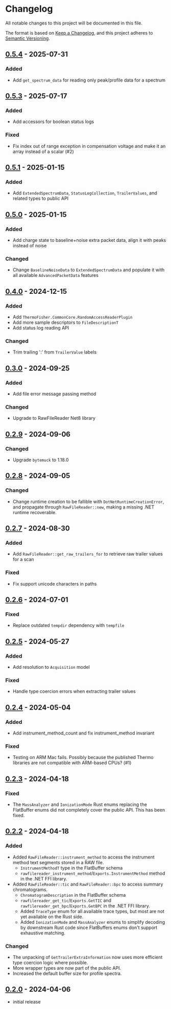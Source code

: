 # Changelog

All notable changes to this project will be documented in this file.

The format is based on [Keep a Changelog],
and this project adheres to [Semantic Versioning].

## [0.5.4] - 2025-07-31

### Added

- Add `get_spectrum_data` for reading only peak/profile data for a spectrum

## [0.5.3] - 2025-07-17

### Added

- Add accessors for boolean status logs

### Fixed

- Fix index out of range exception in compensation voltage and make it an array instead of a scalar (#2)

## [0.5.1] - 2025-01-15

### Added

- Add `ExtendedSpectrumData`, `StatusLogCollection`, `TrailerValues`, and related types to public API

## [0.5.0] - 2025-01-15

### Added

- Add charge state to baseline+noise extra packet data, align it with peaks instead of noise

### Changed

- Change `BaselineNoiseData` to `ExtendedSpectrumData` and populate it with all available `AdvancedPacketData` features

## [0.4.0] - 2024-12-15

### Added

- Add `ThermoFisher.CommonCore.RandomAccessReaderPlugin`
- Add more sample descriptors to `FileDescriptionT`
- Add status log reading API

### Changed

- Trim trailing ':' from `TrailerValue` labels

## [0.3.0] - 2024-09-25

### Added

- Add file error message passing method

### Changed

- Upgrade to RawFileReader Net8 library

## [0.2.9] - 2024-09-06

### Changed

- Upgrade `bytemuck` to 1.18.0

## [0.2.8] - 2024-09-05

### Changed

- Change runtime creation to be fallible with `DotNetRuntimeCreationError`, and propagate through `RawFileReader::new`, making a missing .NET runtime recoverable.

## [0.2.7] - 2024-08-30

### Added

- Add `RawFileReader::get_raw_trailers_for` to retrieve raw trailer values for a scan

### Fixed

- Fix support unicode characters in paths

## [0.2.6] - 2024-07-01

### Fixed

- Replace outdated `tempdir` dependency  with `tempfile`

## [0.2.5] - 2024-05-27

### Added

- Add resolution to `Acquisition` model

### Fixed

- Handle type coercion errors when extracting trailer values

## [0.2.4] - 2024-05-04

### Added

- Add instrument_method_count and fix instrument_method invariant

### Fixed

- Testing on ARM Mac fails. Possibly because the published Thermo libraries are not compatible with ARM-based CPUs? (#1)

## [0.2.3] - 2024-04-18

### Fixed
- The `MassAnalyzer` and `IonizationMode` Rust enums replacing the FlatBuffer enums did not completely cover the public API.
  This has been fixed.

## [0.2.2] - 2024-04-18

### Added
- Added `RawFileReader::instrument_method` to access the instrument method text segments stored in a RAW file.
  - `InstrumentMethodT` type in the FlatBuffer schema
  - `rawfilereader_instrument_method`/`Exports.InstrumentMethod` method in the .NET FFI library.
- Added `RawFileReader::tic` and `RawFileReader::bpc` to access summary chromatograms.
  - `ChromatogramDescription` in the FlatBuffer schema
  - `rawfilereader_get_tic`/`Exports.GetTIC` and `rawfilereader_get_bpc`/`Exports.GetBPC` in the .NET FFI library.
  - Added `TraceType` enum for all available trace types, but most are not yet available on the Rust side.
  - Added `IonizationMode` and `MassAnalyzer` enums to simplify decoding by downstream Rust code    since FlatBuffers enums don't support exhaustive matching.

### Changed
- The unpacking of `GetTrailerExtraInformation` now uses more efficient type coercion logic where possible.
- More wrapper types are now part of the public API.
- Increased the default buffer size for profile spectra.

## [0.2.0] - 2024-04-06

- initial release

<!-- Links -->
[keep a changelog]: https://keepachangelog.com/en/1.0.0/
[semantic versioning]: https://semver.org/spec/v2.0.0.html

<!-- Versions -->
[unreleased]: https://github.com/mobiusklein/thermorawfilereader.rs/compare/v0.5.4...HEAD
[0.5.4]: https://github.com/mobiusklein/thermorawfilereader.rs/compare/v0.5.3...v0.5.4
[0.5.3]: https://github.com/mobiusklein/thermorawfilereader.rs/compare/v0.5.1...v0.5.3
[0.5.1]: https://github.com/mobiusklein/thermorawfilereader.rs/compare/v0.5.0...v0.5.1
[0.5.0]: https://github.com/mobiusklein/thermorawfilereader.rs/compare/v0.4.0...v0.5.0
[0.4.0]: https://github.com/mobiusklein/thermorawfilereader.rs/compare/v0.3.0...v0.4.0
[0.3.0]: https://github.com/mobiusklein/thermorawfilereader.rs/compare/v0.2.9...v0.3.0
[0.2.9]: https://github.com/mobiusklein/thermorawfilereader.rs/compare/v0.2.8...v0.2.9
[0.2.8]: https://github.com/mobiusklein/thermorawfilereader.rs/compare/v0.2.7...v0.2.8
[0.2.7]: https://github.com/mobiusklein/thermorawfilereader.rs/compare/v0.2.6...v0.2.7
[0.2.6]: https://github.com/mobiusklein/thermorawfilereader.rs/compare/v0.2.5...v0.2.6
[0.2.5]: https://github.com/mobiusklein/thermorawfilereader.rs/compare/v0.2.4...v0.2.5
[0.2.4]: https://github.com/mobiusklein/thermorawfilereader.rs/compare/v0.2.4
[0.2.3]: https://github.com/mobiusklein/thermorawfilereader.rs/compare/v0.2.3
[0.2.2]: https://github.com/mobiusklein/thermorawfilereader.rs/compare/v0.2.2
[0.2.1]: https://github.com/mobiusklein/thermorawfilereader.rs/compare/v0.2.1
[0.2.0]: https://github.com/mobiusklein/thermorawfilereader.rs/compare/v0.2.0